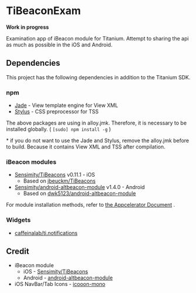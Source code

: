 TiBeaconExam
============

**Work in progress**

Examination app of iBeacon module for Titanium.
Attempt to sharing the api as much as possible in the iOS and Android.


Dependencies
------------

This project has the following dependencies in addition to the Titanium SDK.

### npm

* [Jade](http://jade-lang.com/) - View template engine for View XML
* [Stylus](http://stylus-lang.com/) - CSS preprocessor for TSS

The above packages are using in alloy.jmk. Therefore, it is necessary to be installed globally. ( `[sudo] npm install -g` )

\* if you do not want to use the Jade and Stylus, remove the alloy.jmk before to build. Because it contains View XML and TSS after compilation.


### iBeacon modules

* [Sensimity/TiBeacons](https://github.com/Sensimity/TiBeacons) v0.11.1 - iOS
    * Based on [jbeuckm/TiBeacons](https://github.com/jbeuckm/TiBeacons)
* [Sensimity/android-altbeacon-module](https://github.com/Sensimity/android-altbeacon-module) v1.4.0 - Android
    * Based on [dwk5123/android-altbeacon-module](https://github.com/dwk5123/android-altbeacon-module)

For module installation methods, refer to [the Appcelerator Document](https://docs.appcelerator.com/platform/latest/#!/guide/Using_a_Module) .

### Widgets

* [caffeinalab/ti.notifications](https://github.com/caffeinalab/ti.notifications)


Credit
------

* iBeacon module
    * iOS - [Sensimity/TiBeacons](https://github.com/Sensimity/TiBeacons)
    * Android - [android-altbeacon-module](https://github.com/Sensimity/android-altbeacon-module)
* iOS NavBar/Tab Icons - [icooon-mono](http://icooon-mono.com/)
